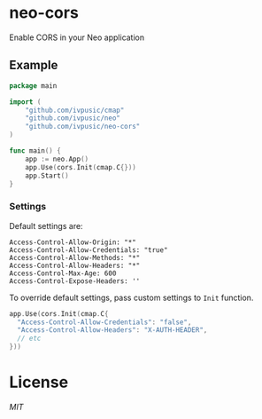 # neo-cors
Enable CORS in your Neo application

## Example
```Go
package main

import (
	"github.com/ivpusic/cmap"
	"github.com/ivpusic/neo"
	"github.com/ivpusic/neo-cors"
)

func main() {
	app := neo.App()
	app.Use(cors.Init(cmap.C{}))
	app.Start()
}
```

### Settings
Default settings are:
```
Access-Control-Allow-Origin: "*"
Access-Control-Allow-Credentials: "true"
Access-Control-Allow-Methods: "*"
Access-Control-Allow-Headers: "*"
Access-Control-Max-Age: 600
Access-Control-Expose-Headers: ''
```

To override default settings, pass custom settings to ``Init`` function.
```Go
app.Use(cors.Init(cmap.C{
  "Access-Control-Allow-Credentials": "false",
  "Access-Control-Allow-Headers": "X-AUTH-HEADER",
  // etc
}))
```

# License
*MIT*
